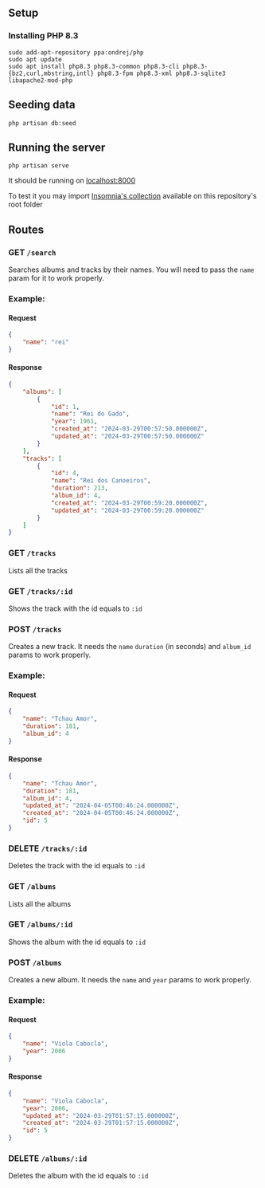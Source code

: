 ## Setup
### Installing PHP 8.3
```
sudo add-apt-repository ppa:ondrej/php
sudo apt update
sudo apt install php8.3 php8.3-common php8.3-cli php8.3-{bz2,curl,mbstring,intl} php8.3-fpm php8.3-xml php8.3-sqlite3 libapache2-mod-php
```
## Seeding data
```
php artisan db:seed
```
## Running the server
```
php artisan serve
```
It should be running on [localhost:8000](http://localhost:8000)

To test it you may import [Insomnia's collection](../tiao-pardinho-api-collection.json) available on this repository's root folder
## Routes
### GET `/search`
Searches albums and tracks by their names. You will need to pass the `name` param for it to work properly.
### Example:
#### Request
```json
{
	"name": "rei"
}
```
#### Response
```json
{
	"albums": [
		{
			"id": 1,
			"name": "Rei do Gado",
			"year": 1961,
			"created_at": "2024-03-29T00:57:50.000000Z",
			"updated_at": "2024-03-29T00:57:50.000000Z"
		}
	],
	"tracks": [
		{
			"id": 4,
			"name": "Rei dos Canoeiros",
			"duration": 213,
			"album_id": 4,
			"created_at": "2024-03-29T00:59:20.000000Z",
			"updated_at": "2024-03-29T00:59:20.000000Z"
		}
	]
}
```
### GET `/tracks`
Lists all the tracks
### GET `/tracks/:id`
Shows the track with the id equals to `:id`
### POST `/tracks`
Creates a new track. It needs the `name` `duration` (in seconds) and `album_id` params to work properly.
### Example:
#### Request
```json
{
	"name": "Tchau Amor",
	"duration": 181,
	"album_id": 4
}
```
#### Response
```json
{
	"name": "Tchau Amor",
	"duration": 181,
	"album_id": 4,
	"updated_at": "2024-04-05T00:46:24.000000Z",
	"created_at": "2024-04-05T00:46:24.000000Z",
	"id": 5
}
```
### DELETE `/tracks/:id`
Deletes the track with the id equals to `:id`
### GET `/albums`
Lists all the albums
### GET `/albums/:id`
Shows the album with the id equals to `:id`
### POST `/albums`
Creates a new album. It needs the `name` and `year` params to work properly.
### Example:
#### Request
```json
{
	"name": "Viola Cabocla",
	"year": 2006
}
```
#### Response
```json
{
	"name": "Viola Cabocla",
	"year": 2006,
	"updated_at": "2024-03-29T01:57:15.000000Z",
	"created_at": "2024-03-29T01:57:15.000000Z",
	"id": 5
}
```
### DELETE `/albums/:id`
Deletes the album with the id equals to `:id`
